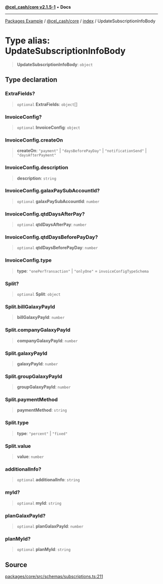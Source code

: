 [**@cel_cash/core v2.1.5-1**](../../README.md) • **Docs**

***

[Packages Example](../../../../README.md) / [@cel\_cash/core](../../README.md) / [index](../README.md) / UpdateSubscriptionInfoBody

# Type alias: UpdateSubscriptionInfoBody

> **UpdateSubscriptionInfoBody**: `object`

## Type declaration

### ExtraFields?

> `optional` **ExtraFields**: `object`[]

### InvoiceConfig?

> `optional` **InvoiceConfig**: `object`

### InvoiceConfig.createOn

> **createOn**: `"payment"` \| `"daysBeforePayDay"` \| `"notificationSend"` \| `"daysAfterPayment"`

### InvoiceConfig.description

> **description**: `string`

### InvoiceConfig.galaxPaySubAccountId?

> `optional` **galaxPaySubAccountId**: `number`

### InvoiceConfig.qtdDaysAfterPay?

> `optional` **qtdDaysAfterPay**: `number`

### InvoiceConfig.qtdDaysBeforePayDay?

> `optional` **qtdDaysBeforePayDay**: `number`

### InvoiceConfig.type

> **type**: `"onePerTransaction"` \| `"onlyOne"` = `invoiceConfigTypeSchema`

### Split?

> `optional` **Split**: `object`

### Split.billGalaxyPayId

> **billGalaxyPayId**: `number`

### Split.companyGalaxyPayId

> **companyGalaxyPayId**: `number`

### Split.galaxyPayId

> **galaxyPayId**: `number`

### Split.groupGalaxyPayId

> **groupGalaxyPayId**: `number`

### Split.paymentMethod

> **paymentMethod**: `string`

### Split.type

> **type**: `"percent"` \| `"fixed"`

### Split.value

> **value**: `number`

### additionalInfo?

> `optional` **additionalInfo**: `string`

### myId?

> `optional` **myId**: `string`

### planGalaxPayId?

> `optional` **planGalaxPayId**: `number`

### planMyId?

> `optional` **planMyId**: `string`

## Source

[packages/core/src/schemas/subscriptions.ts:211](https://github.com/Pyxlab/celcash/blob/a34e89ae69c9dcb41ba66226cb05c8c8b83b7cf4/packages/core/src/schemas/subscriptions.ts#L211)
